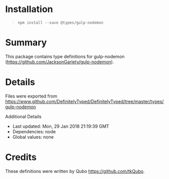 # Installation
> `npm install --save @types/gulp-nodemon`

# Summary
This package contains type definitions for gulp-nodemon (https://github.com/JacksonGariety/gulp-nodemon).

# Details
Files were exported from https://www.github.com/DefinitelyTyped/DefinitelyTyped/tree/master/types/gulp-nodemon

Additional Details
 * Last updated: Mon, 29 Jan 2018 21:19:39 GMT
 * Dependencies: node
 * Global values: none

# Credits
These definitions were written by Qubo <https://github.com/tkQubo>.
